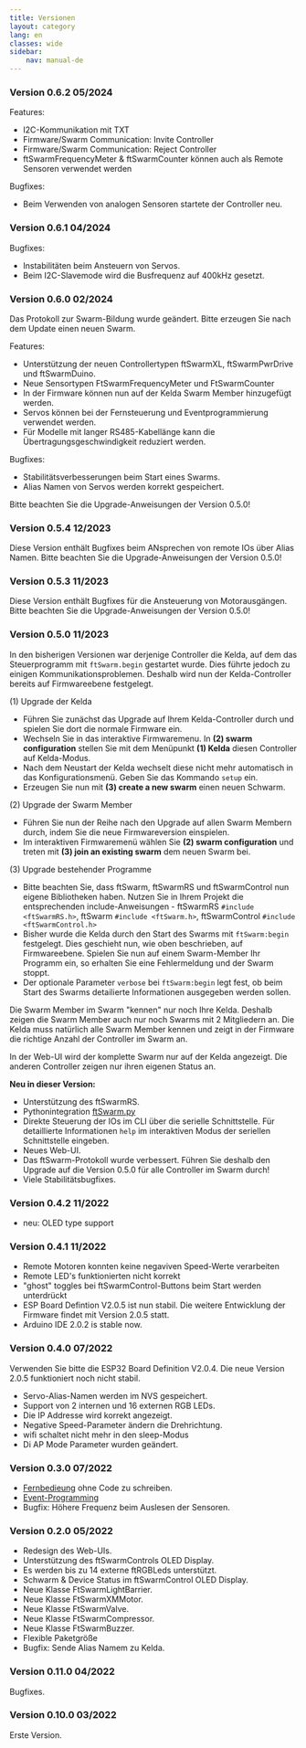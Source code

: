 ```yaml
---
title: Versionen
layout: category
lang: en
classes: wide
sidebar:
    nav: manual-de
---
```


### Version 0.6.2 05/2024

Features:
- I2C-Kommunikation mit TXT
- Firmware/Swarm Communication: Invite Controller
- Firmware/Swarm Communication: Reject Controller
- ftSwarmFrequencyMeter & ftSwarmCounter können auch als Remote Sensoren verwendet werden

Bugfixes:
- Beim Verwenden von analogen Sensoren startete der Controller neu.

### Version 0.6.1 04/2024

Bugfixes:
- Instabilitäten beim Ansteuern von Servos.
- Beim I2C-Slavemode wird die Busfrequenz auf 400kHz gesetzt. 

### Version 0.6.0 02/2024

Das Protokoll zur Swarm-Bildung wurde geändert. Bitte erzeugen Sie nach dem Update einen neuen Swarm.

Features:

- Unterstützung der neuen Controllertypen ftSwarmXL, ftSwarmPwrDrive und ftSwarmDuino.
- Neue Sensortypen FtSwarmFrequencyMeter und FtSwarmCounter
- In der Firmware können nun auf der Kelda Swarm Member hinzugefügt werden.  
- Servos können bei der Fernsteuerung und Eventprogrammierung verwendet werden. 
- Für Modelle mit langer RS485-Kabellänge kann die Übertragungsgeschwindigkeit reduziert werden.

Bugfixes:

- Stabilitätsverbesserungen beim Start eines Swarms.
- Alias Namen von Servos werden korrekt gespeichert. 

Bitte beachten Sie die Upgrade-Anweisungen der Version 0.5.0!

### Version 0.5.4 12/2023

Diese Version enthält Bugfixes beim ANsprechen von remote IOs über Alias Namen. Bitte beachten Sie die Upgrade-Anweisungen der Version 0.5.0!

### Version 0.5.3 11/2023

Diese Version enthält Bugfixes für die Ansteuerung von Motorausgängen. Bitte beachten Sie die Upgrade-Anweisungen der Version 0.5.0!

### Version 0.5.0 11/2023

In den bisherigen Versionen war derjenige Controller die Kelda, auf dem das Steuerprogramm mit ``ftSwarm.begin`` gestartet wurde.
Dies führte jedoch zu einigen Kommunikationsproblemen.
Deshalb wird nun der Kelda-Controller bereits auf Firmwareebene festgelegt.

(1) Upgrade der Kelda

- Führen Sie zunächst das Upgrade auf Ihrem Kelda-Controller durch und spielen Sie dort die normale Firmware ein.
- Wechseln Sie in das interaktive Firmwaremenu. In **(2) swarm configuration** stellen Sie mit dem Menüpunkt **(1) Kelda** diesen Controller auf Kelda-Modus.
- Nach dem Neustart der Kelda wechselt diese nicht mehr automatisch in das Konfigurationsmenü. Geben Sie das Kommando ``setup`` ein.
- Erzeugen Sie nun mit **(3) create a new swarm** einen neuen Schwarm.

(2) Upgrade der Swarm Member

- Führen Sie nun der Reihe nach den Upgrade auf allen Swarm Membern durch, indem Sie die neue Firmwareversion einspielen.
- Im interaktiven Firmwaremenü wählen Sie **(2) swarm configuration** und treten mit **(3) join an existing swarm** dem neuen Swarm bei.


(3) Upgrade bestehender Programme

- Bitte beachten Sie, dass ftSwarm, ftSwarmRS und ftSwarmControl nun eigene Bibliotheken haben. Nutzen Sie in Ihrem Projekt die entsprechenden include-Anweisungen - ftSwarmRS ``#include <ftSwarmRS.h>``, ftSwarm ``#include <ftSwarm.h>``, ftSwarmControl ``#include <ftSwarmControl.h>``  
- Bisher wurde die Kelda durch den Start des Swarms mit ``ftSwarm:begin`` festgelegt. Dies geschieht nun, wie oben beschrieben, auf Firmwareebene. Spielen Sie nun auf einem Swarm-Member Ihr Programm ein, so erhalten Sie eine Fehlermeldung und der Swarm stoppt.
- Der optionale Parameter ``verbose`` bei ``ftSwarm:begin`` legt fest, ob beim Start des Swarms detailierte Informationen ausgegeben werden sollen. 

Die Swarm Member im Swarm "kennen" nur noch Ihre Kelda. Deshalb zeigen die Swarm Member auch nur noch Swarms mit 2 Mitgliedern an.
Die Kelda muss natürlich alle Swarm Member kennen und zeigt in der Firmware die richtige Anzahl der Controller im Swarm an. 

In der Web-UI wird der komplette Swarm nur auf der Kelda angezeigt. Die anderen Controller zeigen nur ihren eigenen Status an.

**Neu in dieser Version:**

- Unterstützung des ftSwarmRS.
- Pythonintegration [ftSwarm.py](https://bloeckchengrafik.de/ftswarm.py/)
- Direkte Steuerung der IOs im CLI über die serielle Schnittstelle. Für detaillierte Informationen ``help`` im interaktiven Modus der seriellen Schnittstelle eingeben.
- Neues Web-UI.  
- Das ftSwarm-Protokoll wurde verbessert. Führen Sie deshalb den Upgrade auf die Version 0.5.0 für alle Controller im Swarm durch!
- Viele Stabilitätsbugfixes.  

### Version 0.4.2 11/2022

- neu: OLED type support

### Version 0.4.1 11/2022

- Remote Motoren konnten keine negaviven Speed-Werte verarbeiten
- Remote LED's funktionierten nicht korrekt
- "ghost" toggles bei ftSwarmControl-Buttons beim Start werden unterdrückt
- ESP Board Defintion V2.0.5 ist nun stabil. Die weitere Entwicklung der Firmware findet mit Version 2.0.5 statt.
- Arduino IDE 2.0.2 is stable now.

### Version 0.4.0 07/2022

Verwenden Sie bitte die ESP32 Board Definition V2.0.4. Die neue Version 2.0.5 funktioniert noch nicht stabil.

- Servo-Alias-Namen werden im NVS gespeichert.
- Support von 2 internen und 16 externen RGB LEDs.
- Die IP Addresse wird korrekt angezeigt.
- Negative Speed-Parameter ändern die Drehrichtung.
- wifi schaltet nicht mehr in den sleep-Modus
- Di AP Mode Parameter wurden geändert.

### Version 0.3.0 07/2022

- [Fernbedieung](/de/gettingstarted/RemoteControl/) ohne Code zu schreiben.
- [Event-Programming](/de/gettingstarted/EventControlled/)
- Bugfix: Höhere Frequenz beim Auslesen der Sensoren.

### Version 0.2.0 05/2022

- Redesign des Web-UIs.
- Unterstützung des ftSwarmControls OLED Display.
- Es werden bis zu 14 externe ftRGBLeds unterstützt.
- Schwarm & Device Status im ftSwarmControl OLED Display.
- Neue Klasse FtSwarmLightBarrier.
- Neue Klasse FtSwarmXMMotor.
- Neue Klasse FtSwarmValve.
- Neue Klasse FtSwarmCompressor.
- Neue Klasse FtSwarmBuzzer.
- Flexible Paketgröße
- Bugfix: Sende Alias Namem zu Kelda.

### Version 0.11.0 04/2022

Bugfixes.

### Version 0.10.0 03/2022

Erste Version.